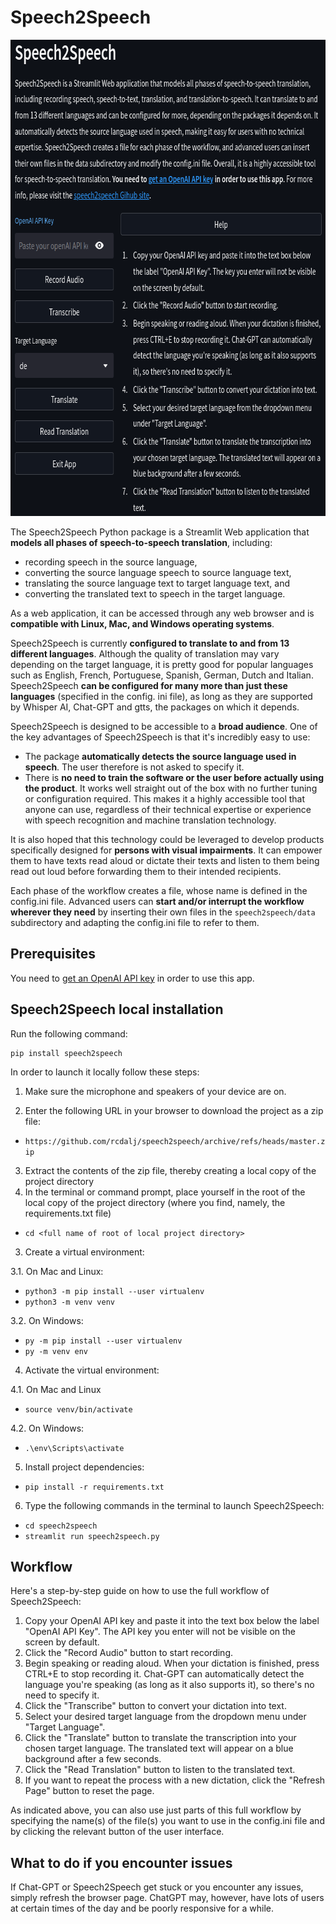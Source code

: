 # Speech2Speech
<img src="speech2speech/imgs/speech2speech.png" alt="image of main screen" 
height="762" width="723">

The Speech2Speech Python package is a Streamlit Web application that **models 
all phases of speech-to-speech translation**, including:
- recording speech in the source language, 
- converting the source language speech to source language text, 
- translating the source language text to target language text, and 
- converting the translated text to speech in the target language. 

As a web application, it can be accessed through any web browser and is 
**compatible with Linux, Mac, and Windows operating systems**.

Speech2Speech is currently **configured to translate to and from 13 different 
languages**. Although the quality of  translation may vary depending on the 
target language, it is pretty good for popular languages such as English, 
French, Portuguese, Spanish, German, Dutch and Italian. Speech2Speech **can be 
configured for many more than just these languages** (specified in the config.
ini file), as long as they are supported by Whisper AI, Chat-GPT and gtts, 
the packages on which it depends.


Speech2Speech is designed to be accessible to a **broad audience**. One of 
the key advantages of Speech2Speech is that it's incredibly easy to use:
- The package **automatically detects the source language used in speech**. The 
user therefore is not asked to specify it.
- There is **no need to train the software or the user before actually using 
the product**. It works well straight out of the box with no further tuning 
or configuration required. 
This makes it a highly accessible tool that anyone can use, regardless of 
their technical expertise or experience with speech recognition and machine 
translation technology. 

It is also hoped that this technology could be leveraged to develop 
products specifically designed for **persons with visual impairments**. It 
can empower them to have texts read aloud or dictate their texts 
and listen to them being read out loud before forwarding them to their 
intended recipients.

Each phase of the workflow creates a file, whose name is defined in the 
config.ini file. Advanced users can **start and/or interrupt the workflow 
wherever they need** by inserting their own files in the `speech2speech/data` 
subdirectory and adapting the config.ini file to refer to them. 

Prerequisites
-----------------------------------------------------------------------------
You need to [get an OpenAI API key](https://www.howtogeek.com/885918/how-to-get-an-openai-api-key/#autotoc_anchor_0) in order to use this app.
   
Speech2Speech local installation
--------------------------
Run the following command:

    pip install speech2speech

In order to launch it locally follow these steps:

1. Make sure the microphone and speakers of your device are on.

2. Enter the following URL in your browser to download the project as a zip 
   file:
- `https://github.com/rcdalj/speech2speech/archive/refs/heads/master.zip`
3. Extract the contents of the zip file, thereby creating a local copy of 
   the project directory
4. In the terminal or command prompt, place yourself in the root of the 
   local copy of the project directory (where you find, namely, the requirements.txt file)
- `cd <full name of root of local project directory>`
3. Create a virtual environment:

3.1. On Mac and Linux:
- `python3 -m pip install --user virtualenv`
- `python3 -m venv venv`

3.2. On Windows:
- `py -m pip install --user virtualenv`
- `py -m venv env`
4. Activate the virtual environment:

4.1. On Mac and Linux
- `source venv/bin/activate`

4.2. On Windows:
- `.\env\Scripts\activate`
5. Install project dependencies:
- `pip install -r requirements.txt`
6. Type the following commands in the terminal to launch Speech2Speech:
- `cd speech2speech`
- `streamlit run speech2speech.py`


Workflow
----------
Here's a step-by-step guide on how to use the full workflow of Speech2Speech:

1. Copy your OpenAI API key and paste it into the text box below the label 
   "OpenAI API Key". The API key you enter will not be visible on 
   the screen by default.
2. Click the "Record Audio" button to start recording.
3. Begin speaking or reading aloud. When your dictation is finished, press 
   CTRL+E to stop recording it. Chat-GPT can 
   automatically detect the 
   language you're speaking (as long as it also supports it), so there's no 
   need to specify it.
4. Click the "Transcribe" button to convert your dictation into text.
5. Select your desired target language from the dropdown menu under "Target 
   Language".
6. Click the "Translate" button to translate the transcription into your 
   chosen target language. The translated text will appear on a blue 
   background after a few seconds.
7. Click the "Read Translation" button to listen to the translated text.
8. If you want to repeat the process with a new dictation, click the "Refresh 
   Page" button to reset the page.
   
As indicated above, you can also use just parts of this full workflow by specifying the name(s) of the file(s) you want to use in the config.ini file and by clicking the relevant button of the user interface.

What to do if you encounter issues
-------------------------------

If Chat-GPT or Speech2Speech get stuck or you encounter any issues, simply 
refresh the browser page. ChatGPT may, however, have lots of users at certain times 
of the day and be poorly responsive for a while.
